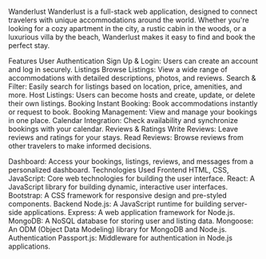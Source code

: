 Wanderlust
Wanderlust is a full-stack web application, designed to connect travelers with unique accommodations around the world. Whether you're looking for a cozy apartment in the city, a rustic cabin in the woods, or a luxurious villa by the beach, Wanderlust makes it easy to find and book the perfect stay.

Features
User Authentication
Sign Up & Login: Users can create an account and log in securely.
Listings
Browse Listings: View a wide range of accommodations with detailed descriptions, photos, and reviews.
Search & Filter: Easily search for listings based on location, price, amenities, and more.
Host Listings: Users can become hosts and create, update, or delete their own listings.
Booking
Instant Booking: Book accommodations instantly or request to book.
Booking Management: View and manage your bookings in one place.
Calendar Integration: Check availability and synchronize bookings with your calendar.
Reviews & Ratings
Write Reviews: Leave reviews and ratings for your stays.
Read Reviews: Browse reviews from other travelers to make informed decisions.


Dashboard: Access your bookings, listings, reviews, and messages from a personalized dashboard.
Technologies Used
Frontend
HTML, CSS, JavaScript: Core web technologies for building the user interface.
React: A JavaScript library for building dynamic, interactive user interfaces.
Bootstrap: A CSS framework for responsive design and pre-styled components.
Backend
Node.js: A JavaScript runtime for building server-side applications.
Express: A web application framework for Node.js.
MongoDB: A NoSQL database for storing user and listing data.
Mongoose: An ODM (Object Data Modeling) library for MongoDB and Node.js.
Authentication
Passport.js: Middleware for authentication in Node.js applications.
